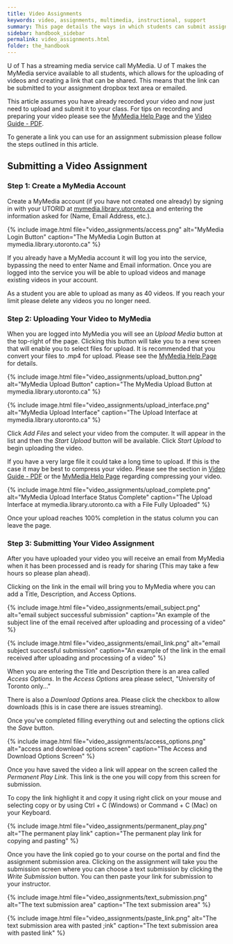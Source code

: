 ```yaml
---
title: Video Assignments
keywords: video, assignments, multimedia, instructional, support
summary: This page details the ways in which students can submit assignments video assignments in their courses.
sidebar: handbook_sidebar
permalink: video_assignments.html
folder: the_handbook
---
```


U of T has a streaming media service call MyMedia. U of T makes the MyMedia service available to all students, which allows for the uploading of videos and creating a link that can be shared. This means that the link can be submitted to your assignment dropbox text area or emailed.

This article assumes you have already recorded your video and now just need to upload and submit it to your class. For tips on recording and preparing your video please see the [MyMedia Help Page](https://mymedia.library.utoronto.ca/cgi-bin/WebObjects/MyMedia.woa/2/wa/help#uploading) and the [Video Guide - PDF](http://media.nursing.utoronto.ca/handbook/images/video_assignments/Video_Guide_Short.pdf).

To generate a link you can use for an assignment submission please follow the steps outlined in this article.

## Submitting a Video Assignment

### Step 1: Create a MyMedia Account

Create a MyMedia account (if you have not created one already) by signing in with your UTORID at [mymedia.library.utoronto.ca](http://mymedia.library.utoronto.ca) and entering the information asked for (Name, Email Address, etc.).

{% include image.html file="video_assignments/access.png" alt="MyMedia Login Button" caption="The MyMedia Login Button at mymedia.library.utoronto.ca" %}

If you already have a MyMedia account it will log you into the service, bypassing the need to enter Name and Email information. Once you are logged into the service you will be able to upload videos and manage existing videos in your account.

As a student you are able to upload as many as 40 videos. If you reach your limit please delete any videos you no longer need.

### Step 2: Uploading Your Video to MyMedia

When you are logged into MyMedia you will see an _Upload Media_ button at the top-right of the page. Clicking this button will take you to a new screen that will enable you to select files for upload. It is recommended that you convert your files to .mp4 for upload. Please see the [MyMedia Help Page](https://mymedia.library.utoronto.ca/cgi-bin/WebObjects/MyMedia.woa/2/wa/help#uploading) for details.

{% include image.html file="video_assignments/upload_button.png" alt="MyMedia Upload Button" caption="The MyMedia Upload Button at mymedia.library.utoronto.ca" %}

{% include image.html file="video_assignments/upload_interface.png" alt="MyMedia Upload Interface" caption="The Upload Interface at mymedia.library.utoronto.ca" %}

Click _Add Files_ and select your video from the computer. It will appear in the list and then the _Start Upload_ button will be available. Click _Start Upload_ to begin uploading the video.

If you have a very large file it could take a long time to upload. If this is the case it may be best to compress your video. Please see the section in [Video Guide - PDF](http://media.nursing.utoronto.ca/handbook/images/video_assignments/Video_Guide_Short.pdf) or the [MyMedia Help Page](https://mymedia.library.utoronto.ca/cgi-bin/WebObjects/MyMedia.woa/2/wa/help#uploading) regarding compressing your video.

{% include image.html file="video_assignments/upload_complete.png" alt="MyMedia Upload Interface Status Complete" caption="The Upload Interface at mymedia.library.utoronto.ca with a File Fully Uploaded" %}

Once your upload reaches 100% completion in the status column you can leave the page.

### Step 3: Submitting Your Video Assignment

After you have uploaded your video you will receive an email from MyMedia when it has been processed and is ready for sharing (This may take a few hours so please plan ahead).

Clicking on the link in the email will bring you to MyMedia where you can add a Title, Description, and Access Options.

{% include image.html file="video_assignments/email_subject.png" alt="email subject successful submission" caption="An example of the subject line of the email received after uploading and processing of a video" %}

{% include image.html file="video_assignments/email_link.png" alt="email subject successful submission" caption="An example of the link in the email received after uploading and processing of a video" %}

When you are entering the Title and Description there is an area called _Access Options_. In the _Access Options_ area please select, "University of Toronto only..."

There is also a _Download Options_ area. Please click the checkbox to allow downloads (this is in case there are issues streaming).

Once you've completed filling everything out and selecting the options click the _Save_ button.

{% include image.html file="video_assignments/access_options.png" alt="access and download options screen" caption="The Access and Download Options Screen" %}

Once you have saved the video a link will appear on the screen called the _Permanent Play Link_. This link is the one you will copy from this screen for submission.

To copy the link highlight it and copy it using right click on your mouse and selecting copy or by using Ctrl + C (Windows) or Command + C (Mac) on your Keyboard.

{% include image.html file="video_assignments/permanent_play.png" alt="The permanent play link" caption="The permanent play link for copying and pasting" %}

Once you have the link copied go to your course on the portal and find the assignment submission area. Clicking on the assignment will take you the submission screen where you can choose a text submission by clicking the _Write Submission_ button. You can then paste your link for submission to your instructor.

{% include image.html file="video_assignments/text_submission.png" alt="The text submission area" caption="The text submission area" %}

{% include image.html file="video_assignments/paste_link.png" alt="The text submission area with pasted ;ink" caption="The text submission area with pasted link" %}
